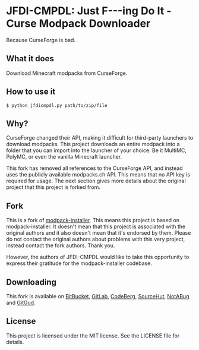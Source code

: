 # JFDI-CMPDL: Just F---ing Do It - Curse Modpack Downloader

Because CurseForge is bad.

## What it does

Download Minecraft modpacks from CurseForge.

## How to use it

`$ python jfdicmpdl.py path/to/zip/file`

## Why?

CurseForge changed their API, making it difficult for third-party launchers
to download modpacks. This project downloads an entire modpack into a folder
that you can import into the launcher of your choice: Be it MultiMC, PolyMC,
or even the vanilla Minecraft launcher.

This fork has removed all references to the CurseForge API, and instead uses
the publicly available modpacks.ch API. This means that no API key is required
for usage. The next section gives more details about the original project that
this project is forked from.

## Fork

This is a fork of [modpack-installer]. This means this project is based on
modpack-installer. It doesn't mean that this project is associated with the
original authors and it also doesn't mean that it's endorsed by them. Please
do not contact the original authors about problems with this very project,
instead contact the fork authors. Thank you.

However, the authors of JFDI-CMPDL would like to take this opportunity to
express their gratitude for the modpack-installer codebase.

## Downloading

[modpack-installer]: https://github.com/cdbbnnyCode/modpack-installer

This fork is available on [BitBucket], [GitLab], [CodeBerg], [SourceHut],
[NotABug] and [GitGud].

<!--We're still working on uploading it to [GitHub]. Stay tuned.-->

[BitBucket]: https://bitbucket.org/curseforgebad/jfdi-cmpdl/src/main/
[GitLab]: https://gitlab.com/curseforgebad/jfdi-cmpdl
[CodeBerg]: https://codeberg.org/curseforgebad/jfdi-cmpdl
[SourceHut]: https://git.sr.ht/~curseforgebad/jfdi-cmpdl
[NotABug]: https://notabug.org/curseforgebad/jfdi-cmpdl
[GitGud]: https://gitgud.io/curseforgebad/jfdi-cmpdl
[GitHub]: https://github.com/curseforgebad/jfdi-cmpdl

## License

This project is licensed under the MIT license. See the LICENSE file for
details.
